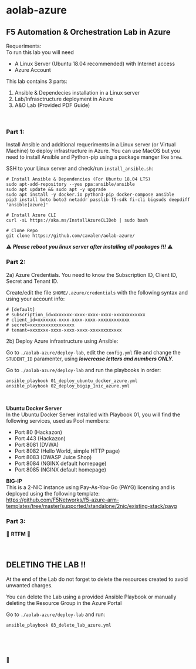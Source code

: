 # aolab-azure

## F5 Automation & Orchestration Lab in Azure

Requeriments:\
To run this lab you will need
- A Linux Server (Ubuntu 18.04 recommended) with Internet access
- Azure Account 

This lab contains 3 parts:
1.  Ansible & Dependecies installation in a Linux server 
2.  Lab/Infrasctructure deployment in Azure
3.  A&O Lab (Provided PDF Guide)
<br />

### Part 1: 
Install Ansible and additional requeriments in a Linux server (or Virtual Machine) to deploy infrastructure in Azure. You can use MacOS but you need to install Ansible and Python-pip using a package manger like `brew`.

SSH to your Linux server and check/run `install_ansible.sh`:

```
# Install Ansible & Dependencies (For Ubuntu 18.04 LTS)
sudo apt-add-repository --yes ppa:ansible/ansible
sudo apt update && sudo apt -y upgrade
sudo apt install -y docker.io python3-pip docker-compose ansible
pip3 install boto boto3 netaddr passlib f5-sdk fi-cli bigsuds deepdiff 'ansible[azure]' 

# Install Azure CLI 
curl -sL https://aka.ms/InstallAzureCLIDeb | sudo bash

# Clone Repo
git clone https://github.com/cavalen/aolab-azure/
```

:warning: ***Please reboot you linux server after installing all packages !!!*** :warning:
<br />

### Part 2:
2a) Azure Credentials. 
You need to know the Subscription ID, Client ID, Secret and Tenant ID.

Create/edit the file `$HOME/.azure/credentials` with the following syntax and using your account info:
```
# [default]
# subscription_id=xxxxxxx-xxxx-xxxx-xxxx-xxxxxxxxxxxx
# client_id=xxxxxxx-xxxx-xxxx-xxxx-xxxxxxxxxxxx
# secret=xxxxxxxxxxxxxxxxx
# tenant=xxxxxxx-xxxx-xxxx-xxxx-xxxxxxxxxxxx
```

2b) Deploy Azure infrastructure using Ansible:

Go to `./aolab-azure/deploy-lab`, edit the `config.yml` file and change the `STUDENT_ID` paramenter, using ***lowercase letters and numbers ONLY.***

Go to `./aolab-azure/deploy-lab` and run the playbooks in order:
```
ansible_playbook 01_deploy_ubuntu_docker_azure.yml
ansible_playbook 02_deploy_bigip_1nic_azure.yml
```
<br />

**Ubuntu Docker Server**\
In the Ubuntu Docker Server installed with Playbook 01, you will find the following services, used as Pool members: 

- Port 80   (Hackazon)
- Port 443  (Hackazon)
- Port 8081 (DVWA)
- Port 8082 (Hello World, simple HTTP page)
- Port 8083 (OWASP Juice Shop)
- Port 8084 (NGINX default homepage)
- Port 8085 (NGINX default homepage)

**BIG-IP**\
This is a 2-NIC instance using Pay-As-You-Go (PAYG) licensing and is deployed using the following template:\
https://github.com/F5Networks/f5-azure-arm-templates/tree/master/supported/standalone/2nic/existing-stack/payg
<br />


### Part 3:

:book: **RTFM** :book:
<br />
<br />
<br />
  
## DELETING THE LAB :bangbang:
At the end of the Lab do not forget to delete the resources created to avoid unwanted charges.

You can delete the Lab using a provided Ansible Playbook or manually deleting the Resource Group in the Azure Portal 
 
Go to `./aolab-azure/deploy-lab` and run:

```
ansible_playbook 03_delete_lab_azure.yml
```
<br />
<br />
<br />
  
:poop:
